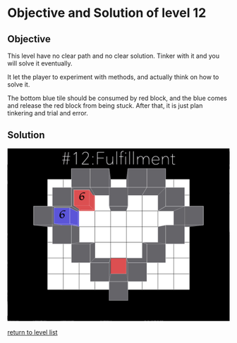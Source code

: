 # Objective and Solution of level 12

## Objective

This level have no clear path and no clear solution. Tinker with it and you will solve it eventually.

It let the player to experiment with methods, and actually think on how to solve it. 

The bottom blue tile should be consumed by red block, and the blue comes and release the red block from being stuck. After that, it is just plan tinkering and trial and error. 

## Solution

![solution](Gif/012.gif)

[return to level list](/README.md#level-details/)
